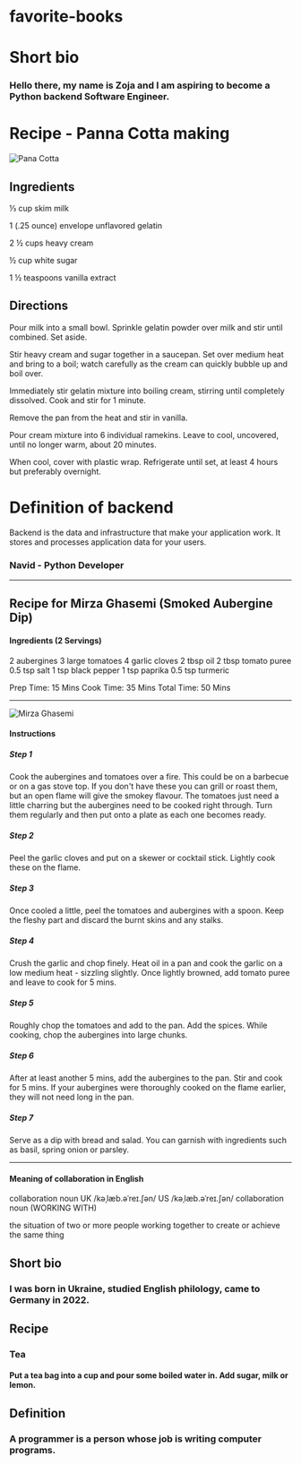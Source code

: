 # favorite-books


# Short bio

### Hello there, my name is Zoja and I am aspiring to become a Python backend Software Engineer.

# Recipe - Panna Cotta making

![Pana Cotta](https://assets.epicurious.com/photos/62d6c513077a952f4a8c338c/4:3/w_3668,h_2751,c_limit/PannaCotta_RECIPE_04142022_9822_final.jpg)

## Ingredients


⅓ cup skim milk 

1 (.25 ounce) envelope unflavored gelatin

2 ½ cups heavy cream

½ cup white sugar

1 ½ teaspoons vanilla extract

## Directions

Pour milk into a small bowl. Sprinkle gelatin powder over milk and stir until combined. Set aside.

Stir heavy cream and sugar together in a saucepan. Set over medium heat and bring to a boil; watch carefully as the cream can quickly bubble up and boil over.

Immediately stir gelatin mixture into boiling cream, stirring until completely dissolved. Cook and stir for 1 minute.

Remove the pan from the heat and stir in vanilla.

Pour cream mixture into 6 individual ramekins. Leave to cool, uncovered, until no longer warm, about 20 minutes.

When cool, cover with plastic wrap. Refrigerate until set, at least 4 hours but preferably overnight.


# Definition of backend

Backend is the data and infrastructure that make your application work. It stores and processes application data for your users.


### Navid - Python Developer 


----

## Recipe for Mirza Ghasemi (Smoked Aubergine Dip)

#### Ingredients (2 Servings)
2  aubergines 
3  large tomatoes 
4  garlic cloves 
2 tbsp oil 
2 tbsp tomato puree 
0.5 tsp salt 
1 tsp black pepper 
1 tsp paprika 
0.5 tsp turmeric 

 Prep Time:
15 Mins
 Cook Time:
35 Mins
 Total Time:
50 Mins

---

![Mirza Ghasemi](https://saffronandherbs.com/wp-content/uploads/2021/10/Mirza-Ghasemi-Platter.jpg)

#### Instructions

##### Step 1
Cook the aubergines and tomatoes over a fire. This could be on a barbecue or on a gas stove top. If you don't have these you can grill or roast them, but an open flame will give the smokey flavour. The tomatoes just need a little charring but the aubergines need to be cooked right through. Turn them regularly and then put onto a plate as each one becomes ready.
##### Step 2
Peel the garlic cloves and put on a skewer or cocktail stick. Lightly cook these on the flame.
##### Step 3
Once cooled a little, peel the tomatoes and aubergines with a spoon. Keep the fleshy part and discard the burnt skins and any stalks.
##### Step 4
Crush the garlic and chop finely. Heat oil in a pan and cook the garlic on a low medium heat - sizzling slightly. Once lightly browned, add tomato puree and leave to cook for 5 mins.
##### Step 5
Roughly chop the tomatoes and add to the pan. Add the spices. While cooking, chop the aubergines into large chunks.
##### Step 6
After at least another 5 mins, add the aubergines to the pan. Stir and cook for 5 mins. If your aubergines were thoroughly cooked on the flame earlier, they will not need long in the pan.
##### Step 7
Serve as a dip with bread and salad. You can garnish with ingredients such as basil, spring onion or parsley.

----- 

#### Meaning of collaboration in English
 
collaboration
noun
UK  /kəˌlæb.əˈreɪ.ʃən/ US  /kəˌlæb.əˈreɪ.ʃən/
collaboration noun (WORKING WITH)

the situation of two or more people working together to create or achieve the same thing

## Short bio
### I was born in Ukraine, studied English philology, came to Germany in 2022.

## Recipe
### Tea
#### Put a tea bag into a cup and pour some boiled water in. Add sugar, milk or lemon.

## Definition
### A programmer is a person whose job is writing computer programs.
